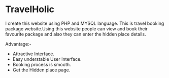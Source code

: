 # TravelHolic
I create this website using PHP and MYSQL language. This is travel booking package website.Using this website people can view and book their favourite package and also they can enter the hidden place details. 

Advantage:-
- Attractive Interface.
- Easy understable User Interface.
- Booking process is smooth.
- Get the Hidden place page.
